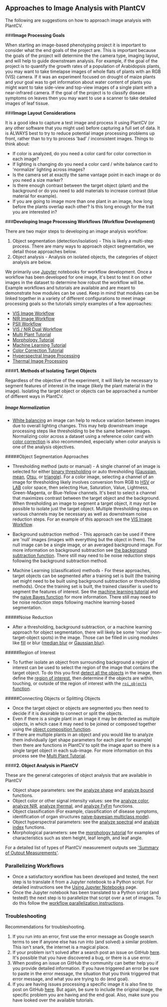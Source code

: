 ## Approaches to Image Analysis with PlantCV

The following are suggestions on how to approach image analysis with PlantCV. 

###**Image Processing Goals**

When starting an image-based phenotyping project it is important to consider what the end goals of the project are.
This is important because the goals of the project will determine the the camera type, imaging layout, and will help to 
guide downstream analysis. For example, if the goal of the project is to quantify the growth rates of a population of 
Arabidopsis plants, you may want to take timelapse images of whole flats of plants with an RGB (VIS) camera. If it was 
an experiment focused on drought of maize plants and your goal was to get information about water content of plants you
might want to take side-view and top-view images of a single plant with a near-infrared camera. If the goal of the 
project is to classify disease symptoms on leaves then you may want to use a scanner to take detailed images of leaf 
tissue. 

###**Image Layout Considerations**

It is a good idea to capture a test image and process it using PlantCV (or any other software that you might use) 
before capturing a full set of data. It is ALWAYS best to try to reduce potential image processing problems up front, 
rather than to try to process 'bad' / inconsistent images. Things to think about:

*  If color is analyzed, do you need a color card for color correction in each image?
*  If lighting is changing do you need a color card / white balance card to 'normalize' lighting across images?
*  Is the camera set at exactly the same vantage point in each image or do you need a size marker?
*  Is there enough contrast between the target object (plant) and the background or do you need to add materials to 
increase contrast (blue material for example).
*  If you are going to image more than one plant in an image, how long before the plants overlap each other? Is this 
long enough for the trait you are interested in?

###**Developing Image Processing Workflows (Workflow Development)**

There are two major steps to developing an image analysis workflow:

1.  Object segmentation (detection/isolation) - This is likely a multi-step process. There are many ways to approach 
object segmentation, we detail those approaches below.
2.  Object analysis - Analysis on isolated objects, the categories of object analysis are below.

We primarily use [Jupyter](jupyter.md) notebooks for workflow development.
Once a workflow has been developed for one image, it's best to test it on other images in
the dataset to determine how robust the workflow will be. Example workflows and tutorials are available and are meant 
to demonstrate how modules can be used. Keep in mind that modules can be linked together in a variety of different 
configurations to meet image processing goals so the tutorials simply examples of a few approaches:

*  [VIS Image Workflow](tutorials/vis_tutorial.md)
*  [NIR Image Workflow](tutorials/nir_tutorial.md)
*  [PSII Workflow](tutorials/psII_tutorial.md)
*  [VIS / NIR Dual Workflow](tutorials/vis_nir_tutorial.md)
*  [Multi Plant Tutorial](tutorials/multi-plant_tutorial.md)
*  [Morphology Tutorial](tutorials/morphology_tutorial.md) 
*  [Machine Learning Tutorial](tutorials/machine_learning_tutorial.md)
*  [Color Correction Tutorial](tutorials/transform_color_correction_tutorial.md)
*  [Hyperspectral Image Processing](tutorials/hyperspectral_tutorial.md)
*  [Thermal Image Processing](tutorials/thermal_tutorial.md)

####**1. Methods of Isolating Target Objects**

Regardless of the objective of the experiment, it will likely be necessary to segment features of interest in 
the image (likely the plant material in the image). Isolating the target object or objects can be approached a number 
of different ways in PlantCV.

##### Image Normalization

*  [White balancing](white_balance.md) an image can help to reduce variation between images due to overall lighting changes. This may help 
downstream image processing steps like thresholding to be the same between images. Normalizing color across a dataset using a reference
color card with [color correction](tutorials/transform_color_correction_tutorial.md) is also recommended, especially when color analysis is one 
of the analysis objectives. 

#####Object Segmentation Approaches

*  Thresholding method (auto or manual) - A single channel of an image is selected for either 
[binary thresholding](binary_threshold.md) or auto thresholding ([Gaussian](gaussian_threshold.md), 
[mean](mean_threshold.md), [Otsu](otsu_threshold.md), or [triangle](triangle_threshold.md)). For a color image, 
selecting a channel of an image for thresholding likely involves conversion from RGB to [HSV](rgb2hsv.md) or 
[LAB](rgb2lab.md) color space, then selecting Hue, Saturation, Value, Lightness, Green-Magenta, or Blue-Yellow channels.
It's best to select a channel that maximizes contrast between the target object and the background. When thresholding 
an image to segment a target object, it may not be possible to isolate just the target object. Multiple thresholding 
steps on various channels may be necessary as well as downstream noise reduction steps. For an example of this approach 
see the [VIS Image Workflow](tutorials/vis_tutorial.md). 

*  Background subtraction method - This approach can be used if there are 'null' images (images with everything but the 
object in them). The null image can be a single image, or an averaged background image. For more information on 
background subtraction see [the background subtraction function](background_subtraction.md). There still may need to be 
noise reduction steps following the background subtraction method.

*  Machine Learning (classification) methods - For these approaches, target objects can be segmented after a training 
set is built (the training set might need to be built using background subtraction or thresholding methods). Once the 
training set is built, the trained classifier is used to segment the features of interest. See the 
[machine learning tutorial](tutorials/machine_learning_tutorial.md) and the [naive Bayes function](naive_bayes.md) for more
information. There still may need to be noise reduction steps following machine learning-based segmentation.

#####Noise Reduction 

*  After a thresholding, background subtraction, or a machine learning approach for object segmentation, there will 
likely be some 'noise' (non-target-object spots) in the image. Those can be filled in using modules like [fill](fill.md) or blur
([median blur](median_blur.md) or [Gaussian blur](gaussian_blur.md)). 

#####Region of Interest

*  To further isolate an object from surrounding background a region of interest can be used to select the region of 
the image that contains the target object. To do this you first [detect all the objects](find_objects.md) in the image, 
then define the [region of interest](roi_rectangle.md), then determine if the objects are  within, touching, or outside of 
the region of interest with the [`roi_objects` function](roi_objects.md).

#####Connecting Objects or Splitting Objects

*  Once the target object or objects are segmented you then need to decide if it is desirable to connect or split the 
objects.
*  Even if there is a single plant in an image it may be detected as multiple objects, in which case it may need to be
joined or composed together using the [object composition function](object_composition.md).
*  If there are multiple plants in an object and you would like to analyze them individually (get shape parameters for 
each plant for example) then there are functions in PlantCV to split the image apart so there is a single target object 
in each sub-image. For more information on this process see the [Multi Plant Tutorial](tutorials/multi-plant_tutorial.md). 

####**2. Object Analysis in PlantCV**
    
These are the general categories of object analysis that are available in PlantCV  

*  Object shape parameters: see the [analyze shape](analyze_shape.md) and [analyze bound](analyze_bound_horizontal.md) functions.
*  Object color or other signal intensity values: see the [analyze color](analyze_color.md), 
[analyze NIR](analyze_NIR_intensity.md), [analyze thermal](analyze_thermal_values.md),
and [analyze FvFm](photosynthesis_analyze_fvfm.md) functions.
*  Object classification (For example, classification of disease symptoms, identification of organ structures 
[naive-bayesian multiclass mode](naive_bayes_multiclass.md)).
*  Object hyperspectral parameters: see the [analyze spectral](analyze_spectral.md) and [analyze index](analyze_index.md) functions.
*  Morphological parameters: see the [morphology tutorial](tutorials/morphology_tutorial.md) for examples of characteristics such as stem height,
leaf length, and leaf angle. 

For a detailed list of types of PlantCV measurement outputs see 
['Summary of Output Measurements'](output_measurements.md).

### Parallelizing Workflows

*  Once a satisfactory workflow has been developed and tested, the next step is to translate it from a Jupyter notebook 
to a Python script. For detailed instructions see the 
[Using Jupyter Notebooks](jupyter.md) page. 
*  Once the Jupyter notebook has been translated to a Python script (and tested!) the next step is to parallelize that 
script over a set of images. To do this follow the [workflow parallelization instructions](pipeline_parallel.md). 
 
### Troubleshooting

Recommendations for troubleshooting.

1.  If you run into an error, first use the error message as Google search terms to see if anyone else has run into 
(and solved) a similar problem. This isn't snark, the internet is a magical place. 
2.  If your problem isn't solved after a search post an issue on GitHub 
[here](https://github.com/danforthcenter/plantcv/issues). It's possible that you have discovered a bug, or there is a 
use error. 
3.  When posting an issue on GitHub the community can better help you if you provide detailed information. If you have 
triggered an error be sure to paste in the error message, the situation that you think triggered that error message, 
and what you are trying to do (end goal). 
4.  If you are having issues processing a specific image it is also fine to post on GitHub 
[here](https://github.com/danforthcenter/plantcv/issues). But again, be sure to include the original image, the specific problem 
you are having and the end goal. Also, make sure you have looked over the available tutorials.
